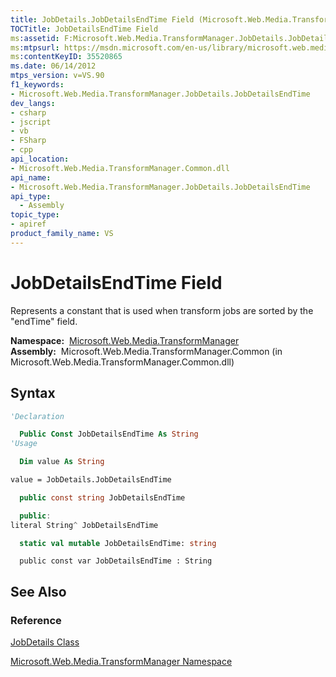 ```yaml
---
title: JobDetails.JobDetailsEndTime Field (Microsoft.Web.Media.TransformManager)
TOCTitle: JobDetailsEndTime Field
ms:assetid: F:Microsoft.Web.Media.TransformManager.JobDetails.JobDetailsEndTime
ms:mtpsurl: https://msdn.microsoft.com/en-us/library/microsoft.web.media.transformmanager.jobdetails.jobdetailsendtime(v=VS.90)
ms:contentKeyID: 35520865
ms.date: 06/14/2012
mtps_version: v=VS.90
f1_keywords:
- Microsoft.Web.Media.TransformManager.JobDetails.JobDetailsEndTime
dev_langs:
- csharp
- jscript
- vb
- FSharp
- cpp
api_location:
- Microsoft.Web.Media.TransformManager.Common.dll
api_name:
- Microsoft.Web.Media.TransformManager.JobDetails.JobDetailsEndTime
api_type:
  - Assembly
topic_type:
- apiref
product_family_name: VS
---
```


# JobDetailsEndTime Field

Represents a constant that is used when transform jobs are sorted by the "endTime" field.

**Namespace:**  [Microsoft.Web.Media.TransformManager](microsoft-web-media-transformmanager-namespace.md)  
**Assembly:**  Microsoft.Web.Media.TransformManager.Common (in Microsoft.Web.Media.TransformManager.Common.dll)

## Syntax

```vb
'Declaration

  Public Const JobDetailsEndTime As String
'Usage

  Dim value As String

value = JobDetails.JobDetailsEndTime
```

```csharp
  public const string JobDetailsEndTime
```

```cpp
  public:
literal String^ JobDetailsEndTime
```

``` fsharp
  static val mutable JobDetailsEndTime: string
```

```jscript
  public const var JobDetailsEndTime : String
```

## See Also

### Reference

[JobDetails Class](jobdetails-class-microsoft-web-media-transformmanager.md)

[Microsoft.Web.Media.TransformManager Namespace](microsoft-web-media-transformmanager-namespace.md)

